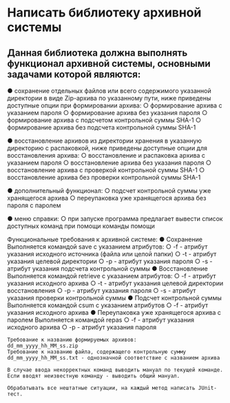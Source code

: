# Написать библиотеку архивной системы
## Данная библиотека должна выполнять функционал архивной системы, основными задачами которой являются:

●	сохранение отдельных файлов или всего содержимого указанной директории в виде Zip-архива по указанному пути, ниже приведены доступные опции при формировании архива:
○	формирование архива с указанием пароля
○	формирование архива без указания пароля
○	формирование архива с подсчетом контрольной суммы SHA-1
○	формирование архива без подсчета контрольной суммы SHA-1

●	восстановление архивов из директории хранения в указанную директорию с распаковкой, ниже приведены доступные опции для восстановления архива:
○	восстановление и распаковка архива с указанием пароля
○	восстановление архива без указания пароля
○	восстановление архива с проверкой контрольной суммы SHA-1
○	восстановление архива без проверки контрольной суммы SHA-1

●	дополнительный функционал:
○	подсчет контрольной суммы уже хранящегося архива
○	переупаковка уже хранящегося архива без пароля с паролем

●	меню справки:
○	при запуске программа предлагает вывести список доступных команд при помощи команды помощи
 
Функциональные требования к архивной системе:
●	Сохранение
	Выполняется командой save с указанием атрибутов:
○	-f - атрибут указания исходного источника (файла или целой папки)
○	-t - атрибут указания целевой директории
○	-p - атрибут указания пароля 
○	-s - атрибут указания подсчета контрольной суммы
●	Восстановление 
Выполняется командой retrieve с указанием атрибутов:
○	-f - атрибут указания исходного архива
○	-t - атрибут указания целевой директории восстановления
○	-p - атрибут указания пароля 
○	-s - атрибут указания проверки контрольной суммы
●	Подсчет контрольной суммы
	Выполняется командой csum с указанием атрибутов
○	-f - атрибут указания исходного архива
●	Переупаковка уже хранящегося архива с паролем
	Выполняется командой repas
○	-f - атрибут указания исходного архива
○	-p - атрибут указания пароля 

	Требование к названию формируемых архивов:
	dd_mm_yyyy_hh_MM_ss.zip
	Требование к названию файла, содержащего контрольную сумму
	dd_mm_yyyy_hh_MM_ss.txt - однозначной соответствие с названием архива

	В случае ввода некорректных команд выводить мануал по текущей команде. Если вводят неизвестную команду - выводить общий мануал.

	Обрабатывать все нештатные ситуации, на каждый метод написать JUnit-тест.
